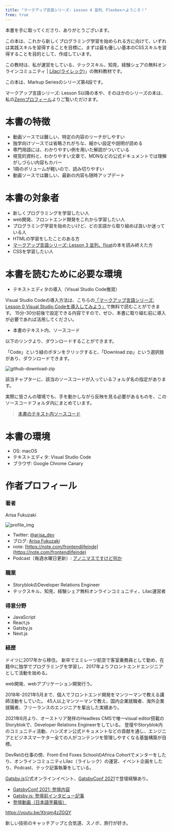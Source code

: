 ```yaml
---
title: "マークアップ言語シリーズ: Lesson 4 並列、Flexboxへようこそ！"
free: true
---
```


本書を手に取ってくださり、ありがとうございます。

この本は、これから新しくプログラミング学習を始められる方に向けて、いずれは実践スキルを習得することを目標に、まずは最も優しい基本のCSSスキルを習得することを目的として、作成しています。

この教材は、私が運営をしている、テックスキル、知見、経験シェアの無料オンラインコミュニティ | [Lilac(ライレック)](https://note.com/frontendlifeinde/m/m9b8feda1d547)」の無料教材です。

この本は、Markup Seriesのシリーズ第4段です。

マークアップ言語シリーズ: Lesson 5以降の本や、そのほかのシリーズの本は、私の[Zennプロフィール](https://zenn.dev/arisa_dev)よりご覧いただけます。

# 本書の特徴

- 動画ソースでは難しい、特定の内容のリーチがしやすい
- 独学向けソースでは省略されがちな、細かい設定や説明が読める
- 専門用語には、わかりやすい例を用いた解説がついている
- 視覚的資料と、わかりやすい文章で、MDNなどの公式ドキュメントでは理解がしづらい内容もカバー
- 1冊のボリュームが軽いので、読み切りやすい
- 動画ソースでは難しい、最新の内容も随時アップデート

# 本書の対象者

- 新しくプログラミングを学習したい人
- web開発、フロントエンド開発をこれから学習したい人
- プログラミング学習を始めたいけど、どの言語から取り組めば良いか迷っている人
- HTMLの学習をしたことのある方
- [マークアップ言語シリーズ: Lesson 3 並列、float](https://zenn.dev/arisa_dev/books/markup-lesson3)の本を読み終えた方
- CSSを学習したい人

# 本書を読むために必要な環境

- テキストエディタの導入（Visual Studio Code推奨）

Visual Studio Codeの導入方法は、こちらの[「マークアップ言語シリーズ: Lesson 0 Visual Studio Codeを導入してみよう」](https://zenn.dev/arisa_dev/books/markup-lesson0)で無料で読むことができます。
15分-30分前後で設定できる内容ですので、ぜひ、本書に取り組む前に導入が必要であれば活用してください。

- 本書のテキスト内、ソースコード

以下のリンクより、ダウンロードすることができます。

「Code」という緑のボタンをクリックすると、「Download zip」という選択肢があり、ダウンロードできます。

![github-download-zip](https://storage.googleapis.com/zenn-user-upload/ka8fydr34z9opq7lh7ismgsacnaf)

該当チャプターに、該当のソースコードが入っているフォルダ名の指定があります。

実際に皆さんの環境でも、手を動かしながら反映を見る必要があるものを、このソースコードフォルダ内にまとめています。

> [本書のテキスト内ソースコード](https://github.com/schabibi1/zenn-book-challenges)

# 本書の環境

- OS: macOS
- テキストエディタ: Visual Studio Code
- ブラウザ: Google Chrome Canary

# 作者プロフィール

### 著者

Arisa Fukuzaki

![profile_img](https://storage.googleapis.com/zenn-user-upload/u7ka3507985si7cc9s047g7rt4gx)

- Twitter: [@arisa_dev](https://twitter.com/arisa_dev)
- ブログ: [Arisa Fukuzaki](https://arisa-fukuzaki.dev)
- note: [https://note.com/frontendlifeinde](https://note.com/frontendlifeinde)
- Podcast（毎週水曜日更新）: [アノニマスですけど何か](https://note.com/frontendlifeinde/m/m14ff18669c56)

### 職業
- StoryblokのDeveloper Relations Engineer
- テックスキル、知見、経験シェア無料オンラインコミュニティ、Lilac運営者

### 得意分野
- JavaScript
- React.js
- Gatsby.js
- Next.js

### 経歴
ドイツに2017年から移住。
新卒でエミレーツ航空で客室乗務員として勤め、在籍中に独学でプログラミングを学習し、2017年よりフロントエンドエンジニアとして活動を始める。

web開発、webアプリケーション開発行う。

2018年-2021年5月まで、個人でフロントエンド開発をマンツーマンで教える講師活動をしていた。
45人以上マンツーマンで教え、国内企業就職者、海外企業就職者、フリーランスのエンジニアを輩出した実績あり。

2021年6月より、オーストリア発祥のHeadless CMSで唯一visual editor搭載のStoryblokで、Developer Relations Engineerをしている。
登壇やStoryblok内のコミュニティ活動、ハンズオン公式ドキュメントなどの貢献を通し、エンジニアとビジネスマーケター全ての人がコンテンツを管理しやすくなる基盤構築が目標。

DevRelの仕事の傍、Front-End Foxes SchoolのAfrica Cohortでメンターをしたり、オンラインコミュニティLilac（ライレック）の運営、イベント企画をしたり、Podcast、テック記事執筆をしている。

[Gatsby.js](https://www.gatsbyjs.com/)公式オンラインイベント、[GatsbyConf 2021](https://gatsbyconf.com/)で登壇経験あり。

- [GatsbyConf 2021: 登壇内容](https://gatsbyconf.com/event/finding-my-developer-happy-path-with-gatsby-x-contentful/)
- [Gatsby.js: 登壇前インタビュー記事](https://www.gatsbyjs.com/blog/gatsbyconf-qa-arisa-fukuzaki/)
- [登壇動画（日本語字幕版）](https://youtu.be/Xtrqm4zZGQY)

https://youtu.be/Xtrqm4zZGQY

新しい技術のキャッチアップと合気道、スノボ、旅行が好き。
